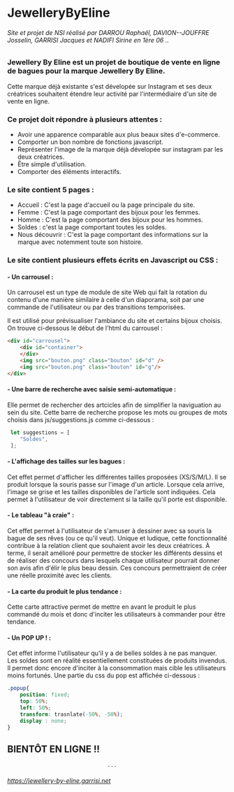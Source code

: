 # JewelleryByEline
###### Site et projet de NSI réalisé par DARROU Raphaël, DAVION--JOUFFRE Josselin, GARRISI Jacques et NADIFI Sirine en 1ère 06 ..

### Jewellery By Eline est un projet de boutique de vente en ligne de bagues pour la marque Jewellery By Eline. 
Cette marque déjà existante s'est dévelopée sur Instagram et ses deux créatrices souhaitent étendre leur activité par l'intermédiaire d'un site de vente en ligne.
### Ce projet doit répondre à plusieurs attentes :
- Avoir une apparence comparable aux plus beaux sites d'e-commerce.
- Comporter un bon nombre de fonctions javascript.
- Représenter l'image de la marque déjà dévelopée sur instagram par les deux créatrices.
- Être simple d'utilisation.
- Comporter des éléments interactifs.
### Le site contient 5 pages :
- Accueil :
C'est la page d'accueil ou la page principale du site.
- Femme :
C'est la page comportant des bijoux pour les femmes.
- Homme : 
C'est la page comportant des bijoux pour les hommes.
- Soldes :
c'est la page comportant toutes les soldes.
- Nous découvrir :
C'est la page comportant des informations sur la marque avec notemment toute son histoire.

### Le site contient plusieurs effets écrits en Javascript ou CSS :
#### - Un carrousel : 
Un carrousel est un type de module de site Web qui fait la rotation du contenu d'une manière similaire à celle d'un diaporama, soit par une commande de l'utilisateur ou par des transitions temporisées.

Il est utilisé pour prévisualiser l'ambiance du site et certains bijoux choisis. On trouve ci-dessous le début de l'html du carrousel :


```html
<div id="carrousel">
	<div id="container">
	</div>
	<img src="bouton.png" class="bouton" id="d" />
	<img src="bouton.png" class="bouton" id="g"/>
</div>
```


#### - Une barre de recherche avec saisie semi-automatique :
Elle permet de rechercher des artcicles afin de simplifier la naviguation au sein du site.
Cette barre de recherche propose les mots ou groupes de mots choisis dans js/suggestions.js comme ci-dessous :

```js
 let suggestions = [
    "Soldes",
 ];
```

#### - L'affichage des tailles sur les bagues :
Cet effet permet d'afficher les différentes tailles proposées (XS/S/M/L). Il se produit lorsque la souris passe sur l'image d'un article. Lorsque cela arrive, l'image se grise et les tailles disponibles de l'article sont indiquées. Cela permet à l'utilisateur de voir directement si la taille qu'il porte est disponible.

#### - Le tableau "à craie" :
Cet effet permet à l'utilisateur de s'amuser à dessiner avec sa souris la bague de ses rêves (ou ce qu'il veut). Unique et ludique, cette fonctionnalité contribue à la relation client que souhaient avoir les deux créatrices. À terme, il serait amélioré pour permettre de stocker les différents dessins et de réaliser des concours dans lesquels chaque utilisateur pourrait donner son avis afin d'élir le plus beau dessin. Ces concours permettraient de créer une réelle proximité avec les clients.

#### - La carte du produit le plus tendance :
Cette carte attractive permet de mettre en avant le produit le plus commandé du mois et donc d'inciter les utilisateurs à commander pour être tendance.


#### - Un POP UP ! :
Cet effet informe l'utilisateur qu'il y a de belles soldes à ne pas manquer. Les soldes sont en réalité essentiellement constituées de produits invendus. Il permet donc encore d'inciter à la consommation mais cible les utilisateurs moins fortunés. Une partie du css du pop est affichée ci-dessous :

```css
.popup{
	position: fixed;
	top: 50%;
	left: 50%;
	transform: trasnlate(-50%, -50%);
	display : none;
}
```
## BIENTÔT EN LIGNE !!
									...
######														https://jewellery-by-eline.garrisi.net
